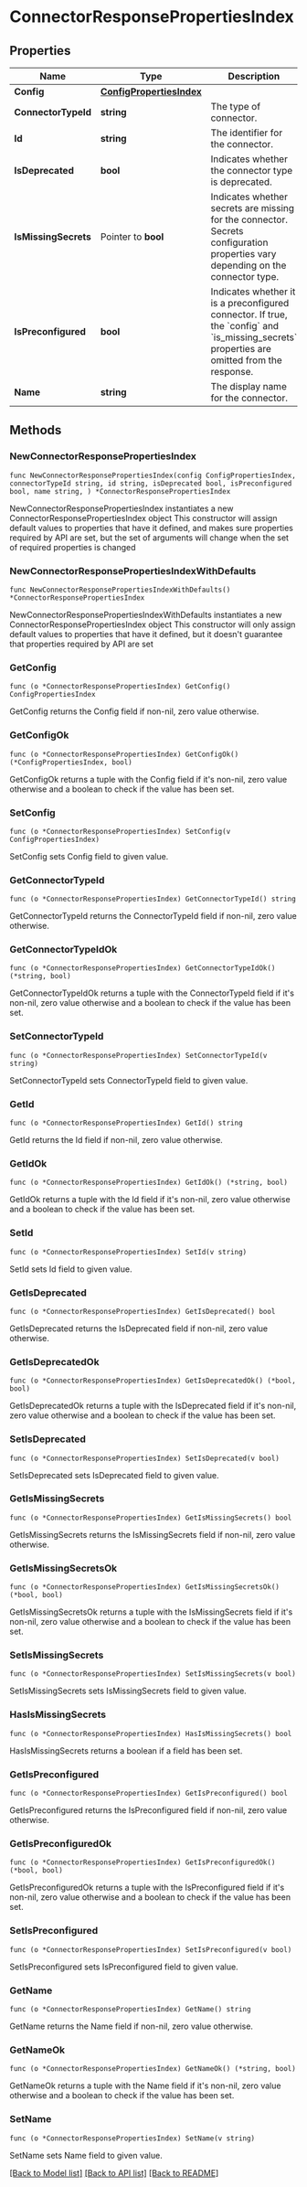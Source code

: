 # ConnectorResponsePropertiesIndex

## Properties

Name | Type | Description | Notes
------------ | ------------- | ------------- | -------------
**Config** | [**ConfigPropertiesIndex**](ConfigPropertiesIndex.md) |  | 
**ConnectorTypeId** | **string** | The type of connector. | 
**Id** | **string** | The identifier for the connector. | 
**IsDeprecated** | **bool** | Indicates whether the connector type is deprecated. | 
**IsMissingSecrets** | Pointer to **bool** | Indicates whether secrets are missing for the connector. Secrets configuration properties vary depending on the connector type. | [optional] 
**IsPreconfigured** | **bool** | Indicates whether it is a preconfigured connector. If true, the &#x60;config&#x60; and &#x60;is_missing_secrets&#x60; properties are omitted from the response. | 
**Name** | **string** | The display name for the connector. | 

## Methods

### NewConnectorResponsePropertiesIndex

`func NewConnectorResponsePropertiesIndex(config ConfigPropertiesIndex, connectorTypeId string, id string, isDeprecated bool, isPreconfigured bool, name string, ) *ConnectorResponsePropertiesIndex`

NewConnectorResponsePropertiesIndex instantiates a new ConnectorResponsePropertiesIndex object
This constructor will assign default values to properties that have it defined,
and makes sure properties required by API are set, but the set of arguments
will change when the set of required properties is changed

### NewConnectorResponsePropertiesIndexWithDefaults

`func NewConnectorResponsePropertiesIndexWithDefaults() *ConnectorResponsePropertiesIndex`

NewConnectorResponsePropertiesIndexWithDefaults instantiates a new ConnectorResponsePropertiesIndex object
This constructor will only assign default values to properties that have it defined,
but it doesn't guarantee that properties required by API are set

### GetConfig

`func (o *ConnectorResponsePropertiesIndex) GetConfig() ConfigPropertiesIndex`

GetConfig returns the Config field if non-nil, zero value otherwise.

### GetConfigOk

`func (o *ConnectorResponsePropertiesIndex) GetConfigOk() (*ConfigPropertiesIndex, bool)`

GetConfigOk returns a tuple with the Config field if it's non-nil, zero value otherwise
and a boolean to check if the value has been set.

### SetConfig

`func (o *ConnectorResponsePropertiesIndex) SetConfig(v ConfigPropertiesIndex)`

SetConfig sets Config field to given value.


### GetConnectorTypeId

`func (o *ConnectorResponsePropertiesIndex) GetConnectorTypeId() string`

GetConnectorTypeId returns the ConnectorTypeId field if non-nil, zero value otherwise.

### GetConnectorTypeIdOk

`func (o *ConnectorResponsePropertiesIndex) GetConnectorTypeIdOk() (*string, bool)`

GetConnectorTypeIdOk returns a tuple with the ConnectorTypeId field if it's non-nil, zero value otherwise
and a boolean to check if the value has been set.

### SetConnectorTypeId

`func (o *ConnectorResponsePropertiesIndex) SetConnectorTypeId(v string)`

SetConnectorTypeId sets ConnectorTypeId field to given value.


### GetId

`func (o *ConnectorResponsePropertiesIndex) GetId() string`

GetId returns the Id field if non-nil, zero value otherwise.

### GetIdOk

`func (o *ConnectorResponsePropertiesIndex) GetIdOk() (*string, bool)`

GetIdOk returns a tuple with the Id field if it's non-nil, zero value otherwise
and a boolean to check if the value has been set.

### SetId

`func (o *ConnectorResponsePropertiesIndex) SetId(v string)`

SetId sets Id field to given value.


### GetIsDeprecated

`func (o *ConnectorResponsePropertiesIndex) GetIsDeprecated() bool`

GetIsDeprecated returns the IsDeprecated field if non-nil, zero value otherwise.

### GetIsDeprecatedOk

`func (o *ConnectorResponsePropertiesIndex) GetIsDeprecatedOk() (*bool, bool)`

GetIsDeprecatedOk returns a tuple with the IsDeprecated field if it's non-nil, zero value otherwise
and a boolean to check if the value has been set.

### SetIsDeprecated

`func (o *ConnectorResponsePropertiesIndex) SetIsDeprecated(v bool)`

SetIsDeprecated sets IsDeprecated field to given value.


### GetIsMissingSecrets

`func (o *ConnectorResponsePropertiesIndex) GetIsMissingSecrets() bool`

GetIsMissingSecrets returns the IsMissingSecrets field if non-nil, zero value otherwise.

### GetIsMissingSecretsOk

`func (o *ConnectorResponsePropertiesIndex) GetIsMissingSecretsOk() (*bool, bool)`

GetIsMissingSecretsOk returns a tuple with the IsMissingSecrets field if it's non-nil, zero value otherwise
and a boolean to check if the value has been set.

### SetIsMissingSecrets

`func (o *ConnectorResponsePropertiesIndex) SetIsMissingSecrets(v bool)`

SetIsMissingSecrets sets IsMissingSecrets field to given value.

### HasIsMissingSecrets

`func (o *ConnectorResponsePropertiesIndex) HasIsMissingSecrets() bool`

HasIsMissingSecrets returns a boolean if a field has been set.

### GetIsPreconfigured

`func (o *ConnectorResponsePropertiesIndex) GetIsPreconfigured() bool`

GetIsPreconfigured returns the IsPreconfigured field if non-nil, zero value otherwise.

### GetIsPreconfiguredOk

`func (o *ConnectorResponsePropertiesIndex) GetIsPreconfiguredOk() (*bool, bool)`

GetIsPreconfiguredOk returns a tuple with the IsPreconfigured field if it's non-nil, zero value otherwise
and a boolean to check if the value has been set.

### SetIsPreconfigured

`func (o *ConnectorResponsePropertiesIndex) SetIsPreconfigured(v bool)`

SetIsPreconfigured sets IsPreconfigured field to given value.


### GetName

`func (o *ConnectorResponsePropertiesIndex) GetName() string`

GetName returns the Name field if non-nil, zero value otherwise.

### GetNameOk

`func (o *ConnectorResponsePropertiesIndex) GetNameOk() (*string, bool)`

GetNameOk returns a tuple with the Name field if it's non-nil, zero value otherwise
and a boolean to check if the value has been set.

### SetName

`func (o *ConnectorResponsePropertiesIndex) SetName(v string)`

SetName sets Name field to given value.



[[Back to Model list]](../README.md#documentation-for-models) [[Back to API list]](../README.md#documentation-for-api-endpoints) [[Back to README]](../README.md)


